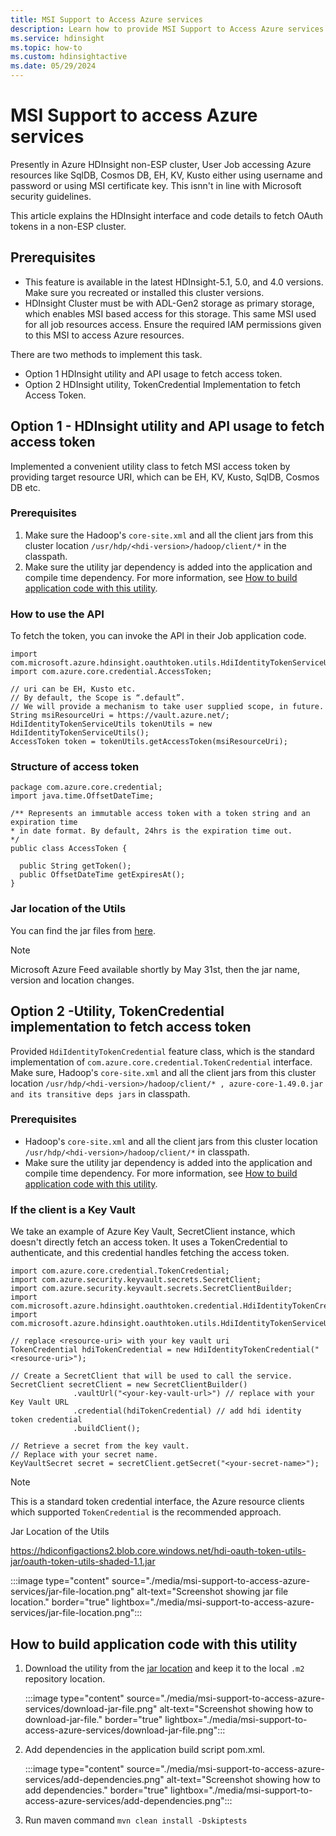 ```yaml
---
title: MSI Support to Access Azure services
description: Learn how to provide MSI Support to Access Azure services.
ms.service: hdinsight
ms.topic: how-to
ms.custom: hdinsightactive
ms.date: 05/29/2024
---
```


# MSI Support to access Azure services

Presently in Azure HDInsight non-ESP cluster, User Job accessing Azure resources like SqlDB, Cosmos DB, EH, KV, Kusto either using username and password or using MSI certificate key. This isnn't in line with Microsoft security guidelines.

This article explains the  HDInsight interface and code details to fetch OAuth tokens in a non-ESP cluster.

## Prerequisites

* This feature is available in the latest HDInsight-5.1, 5.0, and 4.0 versions. Make sure you recreated or installed this cluster versions.
* HDInsight Cluster must be with ADL-Gen2 storage as primary storage, which enables MSI based access for this storage. This same MSI used for all job resources access. Ensure the required IAM permissions given to this MSI to access Azure resources.


There are two methods to implement this task.

* Option 1 HDInsight utility and  API usage to fetch access token.
* Option 2 HDInsight utility, TokenCredential Implementation to fetch Access Token.

## Option 1 - HDInsight utility and  API usage to fetch access token

Implemented a convenient utility class to fetch MSI access token by providing target resource URI, which can be EH, KV, Kusto, SqlDB, Cosmos DB etc.

### Prerequisites

1. Make sure the Hadoop's `core-site.xml` and all the client jars from this cluster location `/usr/hdp/<hdi-version>/hadoop/client/*` in the classpath.
1. Make sure the utility jar dependency is added into the application and compile time dependency. For more information, see [How to build application code with this utility](#how-to-build-application-code-with-this-utility).

### How to use the API

To fetch the token, you can invoke the API in their Job application code.

```
import com.microsoft.azure.hdinsight.oauthtoken.utils.HdiIdentityTokenServiceUtils;
import com.azure.core.credential.AccessToken;

// uri can be EH, Kusto etc. 
// By default, the Scope is “.default”. 
// We will provide a mechanism to take user supplied scope, in future.
String msiResourceUri = https://vault.azure.net/;
HdiIdentityTokenServiceUtils tokenUtils = new HdiIdentityTokenServiceUtils();
AccessToken token = tokenUtils.getAccessToken(msiResourceUri);
```

### Structure of access token

```
package com.azure.core.credential;
import java.time.OffsetDateTime;
 
/** Represents an immutable access token with a token string and an expiration time 
* in date format. By default, 24hrs is the expiration time out.
*/
public class AccessToken {
  
  public String getToken();
  public OffsetDateTime getExpiresAt();
}
```

### Jar location of the Utils 

You can find the jar files from [here](https://msdata.visualstudio.com/HDInsight/_artifacts/feed/HDInsight-Client-Feed).

> [!NOTE] 
> Microsoft Azure Feed available shortly by May 31st, then the jar name, version and location changes.

## Option 2 -Utility, TokenCredential implementation to fetch access token

Provided `HdiIdentityTokenCredential` feature class, which is the standard implementation of `com.azure.core.credential.TokenCredential` interface.
Make sure, Hadoop's `core-site.xml` and all the client jars from this cluster location `/usr/hdp/<hdi-version>/hadoop/client/*
, azure-core-1.49.0.jar and its transitive deps jars` in classpath.

### Prerequisites

* Hadoop's `core-site.xml` and all the client jars from this cluster location `/usr/hdp/<hdi-version>/hadoop/client/*` in classpath.
* Make sure the utility jar dependency is added into the application and compile time dependency. For more information, see [How to build application code with this utility](#how-to-build-application-code-with-this-utility).

### If the client is a Key Vault

We take an example of Azure Key Vault, SecretClient instance, which doesn't directly fetch an access token. It uses a TokenCredential to authenticate, and this credential handles fetching the access token.

```
import com.azure.core.credential.TokenCredential;
import com.azure.security.keyvault.secrets.SecretClient;
import com.azure.security.keyvault.secrets.SecretClientBuilder;
import com.microsoft.azure.hdinsight.oauthtoken.credential.HdiIdentityTokenCredential;
import com.microsoft.azure.hdinsight.oauthtoken.utils.HdiIdentityTokenServiceUtils;

// replace <resource-uri> with your key vault uri
TokenCredential hdiTokenCredential = new HdiIdentityTokenCredential("<resource-uri>");
 
// Create a SecretClient that will be used to call the service.
SecretClient secretClient = new SecretClientBuilder()
              .vaultUrl("<your-key-vault-url>") // replace with your Key Vault URL
              .credential(hdiTokenCredential) // add hdi identity token credential
              .buildClient();

// Retrieve a secret from the key vault.
// Replace with your secret name.
KeyVaultSecret secret = secretClient.getSecret("<your-secret-name>");
```

> [!NOTE]
> This is a standard token credential interface, the Azure resource clients which supported `TokenCredential` is the recommended approach.

Jar Location of the Utils

https://hdiconfigactions2.blob.core.windows.net/hdi-oauth-token-utils-jar/oauth-token-utils-shaded-1.1.jar

:::image type="content" source="./media/msi-support-to-access-azure-services/jar-file-location.png" alt-text="Screenshot showing jar file location." border="true" lightbox="./media/msi-support-to-access-azure-services/jar-file-location.png":::

## How to build application code with this utility

1. Download the utility from the [jar location](https://msdata.visualstudio.com/HDInsight/_artifacts/feed/HDInsight-Client-Feed/maven/com.microsoft.hdinsight%2Fhdi-oauth-token-utils/overview/1.0.0) and keep it to the local `.m2` repository location.
   
   :::image type="content" source="./media/msi-support-to-access-azure-services/download-jar-file.png" alt-text="Screenshot showing how to download-jar-file." border="true" lightbox="./media/msi-support-to-access-azure-services/download-jar-file.png":::

1. Add dependencies in the application build script pom.xml.

   :::image type="content" source="./media/msi-support-to-access-azure-services/add-dependencies.png" alt-text="Screenshot showing how to add dependencies." border="true" lightbox="./media/msi-support-to-access-azure-services/add-dependencies.png":::

1. Run maven command `mvn clean install -Dskiptests`
